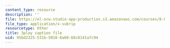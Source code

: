 ```yaml
---
content_type: resource
description: ''
file: https://ol-ocw-studio-app-production.s3.amazonaws.com/courses/8-851-effective-field-theory-spring-2013/95bd2325531b50108a6068c8141a7c94_WB8r7CU7clk.vtt
file_type: application/x-subrip
resourcetype: Other
title: 3play caption file
uid: 95bd2325-531b-5010-8a60-68c8141a7c94
---
```

